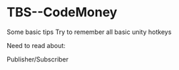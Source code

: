 # TBS--CodeMoney

Some basic tips 
Try to remember all basic unity hotkeys

Need to read about:

Publisher/Subscriber
